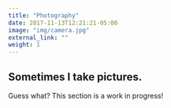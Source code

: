 ```yaml
---
title: "Photography"
date: 2017-11-13T12:21:21-05:00
image: "img/camera.jpg"
external_link: ""
weight: 1
---
```


## Sometimes I take pictures.

Guess what? This section is a work in progress!
